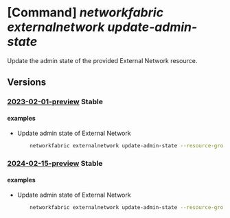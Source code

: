 # [Command] _networkfabric externalnetwork update-admin-state_

Update the admin state of the provided External Network resource.

## Versions

### [2023-02-01-preview](/Resources/mgmt-plane/L3N1YnNjcmlwdGlvbnMve30vcmVzb3VyY2Vncm91cHMve30vcHJvdmlkZXJzL21pY3Jvc29mdC5tYW5hZ2VkbmV0d29ya2ZhYnJpYy9sM2lzb2xhdGlvbmRvbWFpbnMve30vZXh0ZXJuYWxuZXR3b3Jrcy97fS91cGRhdGVhZG1pbmlzdHJhdGl2ZXN0YXRl/2023-02-01-preview.xml) **Stable**

<!-- mgmt-plane /subscriptions/{}/resourcegroups/{}/providers/microsoft.managednetworkfabric/l3isolationdomains/{}/externalnetworks/{}/updateadministrativestate 2023-02-01-preview -->

#### examples

- Update admin state of External Network
    ```bash
        networkfabric externalnetwork update-admin-state --resource-group "example-rg" --l3domain "example-l3domain" --resource-name "example-externalNetwork" --state "Enable"
    ```

### [2024-02-15-preview](/Resources/mgmt-plane/L3N1YnNjcmlwdGlvbnMve30vcmVzb3VyY2Vncm91cHMve30vcHJvdmlkZXJzL21pY3Jvc29mdC5tYW5hZ2VkbmV0d29ya2ZhYnJpYy9sM2lzb2xhdGlvbmRvbWFpbnMve30vZXh0ZXJuYWxuZXR3b3Jrcy97fS91cGRhdGVhZG1pbmlzdHJhdGl2ZXN0YXRl/2024-02-15-preview.xml) **Stable**

<!-- mgmt-plane /subscriptions/{}/resourcegroups/{}/providers/microsoft.managednetworkfabric/l3isolationdomains/{}/externalnetworks/{}/updateadministrativestate 2024-02-15-preview -->

#### examples

- Update admin state of External Network
    ```bash
        networkfabric externalnetwork update-admin-state --resource-group "example-rg" --l3domain "example-l3domain" --resource-name "example-externalNetwork" --state "Enable"
    ```
